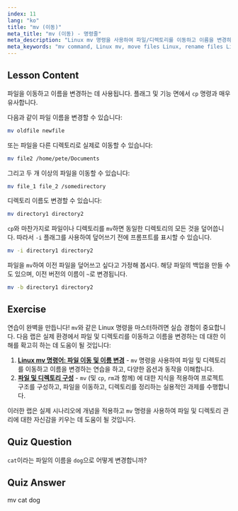 ```yaml
---
index: 11
lang: "ko"
title: "mv (이동)"
meta_title: "mv (이동) - 명령줄"
meta_description: "Linux mv 명령을 사용하여 파일/디렉토리를 이동하고 이름을 변경하는 방법을 배웁니다. 옵션을 이해하고 덮어쓰기를 방지합니다. Linux 여정을 시작하세요!"
meta_keywords: "mv command, Linux mv, move files Linux, rename files Linux, Linux tutorial, beginner, Linux guide"
---
```


## Lesson Content

파일을 이동하고 이름을 변경하는 데 사용됩니다. 플래그 및 기능 면에서 `cp` 명령과 매우 유사합니다.

다음과 같이 파일 이름을 변경할 수 있습니다:

```bash
mv oldfile newfile
```

또는 파일을 다른 디렉토리로 실제로 이동할 수 있습니다:

```bash
mv file2 /home/pete/Documents
```

그리고 두 개 이상의 파일을 이동할 수 있습니다:

```bash
mv file_1 file_2 /somedirectory
```

디렉토리 이름도 변경할 수 있습니다:

```bash
mv directory1 directory2
```

`cp`와 마찬가지로 파일이나 디렉토리를 `mv`하면 동일한 디렉토리의 모든 것을 덮어씁니다. 따라서 `-i` 플래그를 사용하여 덮어쓰기 전에 프롬프트를 표시할 수 있습니다.

```bash
mv -i directory1 directory2
```

파일을 `mv`하여 이전 파일을 덮어쓰고 싶다고 가정해 봅시다. 해당 파일의 백업을 만들 수도 있으며, 이전 버전의 이름이 `~`로 변경됩니다.

```bash
mv -b directory1 directory2
```

## Exercise

연습이 완벽을 만듭니다! `mv`와 같은 Linux 명령을 마스터하려면 실습 경험이 중요합니다. 다음 랩은 실제 환경에서 파일 및 디렉토리를 이동하고 이름을 변경하는 데 대한 이해를 확고히 하는 데 도움이 될 것입니다:

1. **[Linux mv 명령어: 파일 이동 및 이름 변경](https://labex.io/ko/labs/linux-linux-mv-command-file-moving-and-renaming-209743)** - `mv` 명령을 사용하여 파일 및 디렉토리를 이동하고 이름을 변경하는 연습을 하고, 다양한 옵션과 동작을 이해합니다.
2. **[파일 및 디렉토리 구성](https://labex.io/ko/labs/linux-organizing-files-and-directories-387877)** - `mv` (및 `cp`, `rm`과 함께) 에 대한 지식을 적용하여 프로젝트 구조를 구성하고, 파일을 이동하고, 디렉토리를 정리하는 실용적인 과제를 수행합니다.

이러한 랩은 실제 시나리오에 개념을 적용하고 `mv` 명령을 사용하여 파일 및 디렉토리 관리에 대한 자신감을 키우는 데 도움이 될 것입니다.

## Quiz Question

`cat`이라는 파일의 이름을 `dog`으로 어떻게 변경합니까?

## Quiz Answer

mv cat dog
